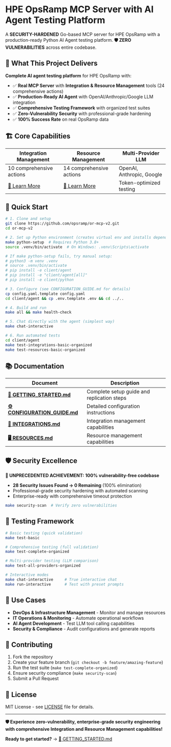 # HPE OpsRamp MCP Server with AI Agent Testing Platform

A **SECURITY-HARDENED** Go-based MCP server for HPE OpsRamp with a production-ready Python AI Agent testing platform. **🛡️ ZERO VULNERABILITIES** across entire codebase.

## 🎯 What This Project Delivers

**Complete AI agent testing platform** for HPE OpsRamp with:

- ✅ **Real MCP Server** with **Integration & Resource Management** tools (24 comprehensive actions)
- ✅ **Production-Ready AI Agent** with OpenAI/Anthropic/Google LLM integration
- ✅ **Comprehensive Testing Framework** with organized test suites
- ✅ **Zero-Vulnerability Security** with professional-grade hardening
- ✅ **100% Success Rate** on real OpsRamp data

## 🏗️ Core Capabilities

| **Integration Management** | **Resource Management** | **Multi-Provider LLM** |
|---------------------------|-------------------------|------------------------|
| 10 comprehensive actions | 14 comprehensive actions | OpenAI, Anthropic, Google |
| [📖 Learn More](INTEGRATIONS.md) | [📖 Learn More](RESOURCES.md) | Token-optimized testing |

## 🚀 Quick Start

```bash
# 1. Clone and setup
git clone https://github.com/opsramp/or-mcp-v2.git
cd or-mcp-v2

# 2. Set up Python environment (creates virtual env and installs dependencies)
make python-setup  # Requires Python 3.8+
source .venv/bin/activate  # On Windows: .venv\Scripts\activate

# If make python-setup fails, try manual setup:
# python3 -m venv .venv
# source .venv/bin/activate
# pip install -e client/agent 
# pip install -e "client/agent[all]"
# pip install -e client/python

# 3. Configure (see CONFIGURATION_GUIDE.md for details)
cp config.yaml.template config.yaml
cd client/agent && cp .env.template .env && cd ../..

# 4. Build and run
make all && make health-check

# 5. Chat directly with the agent (simplest way)
make chat-interactive

# 6. Run automated tests
cd client/agent
make test-integrations-basic-organized
make test-resources-basic-organized
```

## 📚 Documentation

| Document | Description |
|----------|-------------|
| **[🚀 GETTING_STARTED.md](GETTING_STARTED.md)** | Complete setup guide and replication steps |
| **[⚙️ CONFIGURATION_GUIDE.md](CONFIGURATION_GUIDE.md)** | Detailed configuration instructions |
| **[🔗 INTEGRATIONS.md](INTEGRATIONS.md)** | Integration management capabilities |
| **[🖥️ RESOURCES.md](RESOURCES.md)** | Resource management capabilities |

## 🛡️ Security Excellence

**🎉 UNPRECEDENTED ACHIEVEMENT:** **100% vulnerability-free codebase**
- **28 Security Issues Found → 0 Remaining** (100% elimination)
- Professional-grade security hardening with automated scanning
- Enterprise-ready with comprehensive timeout protection

```bash
make security-scan  # Verify zero vulnerabilities
```

## 🧪 Testing Framework

```bash
# Basic testing (quick validation)
make test-basic

# Comprehensive testing (full validation)  
make test-complete-organized

# Multi-provider testing (LLM comparison)
make test-all-providers-organized

# Interactive modes
make chat-interactive     # True interactive chat
make run-interactive      # Test with preset prompts
```

## 🎯 Use Cases

- **DevOps & Infrastructure Management** - Monitor and manage resources
- **IT Operations & Monitoring** - Automate operational workflows  
- **AI Agent Development** - Test LLM tool calling capabilities
- **Security & Compliance** - Audit configurations and generate reports

## 🤝 Contributing

1. Fork the repository
2. Create your feature branch (`git checkout -b feature/amazing-feature`)
3. Run the test suite (`make test-complete-organized`)
4. Ensure security compliance (`make security-scan`)
5. Submit a Pull Request

## 📜 License

MIT License - see [LICENSE](LICENSE) file for details.

---

**🛡️ Experience zero-vulnerability, enterprise-grade security engineering with comprehensive Integration and Resource Management capabilities!**

**Ready to get started?** → [📖 GETTING_STARTED.md](GETTING_STARTED.md)